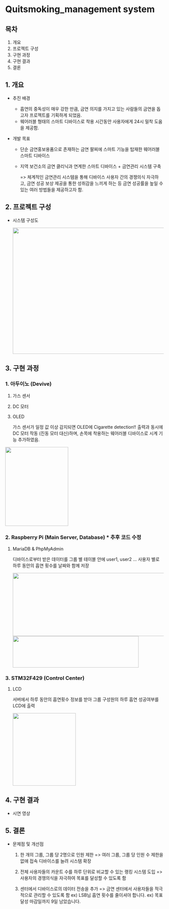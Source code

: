 # Quitsmoking_management system


   ## 목차
   
   1. 개요
   2. 프로젝트 구성
   3. 구현 과정
   4. 구현 결과
   5. 결론

## 1. 개요

* 추진 배경
   - 흡연의 중독성이 매우 강한 만큼, 금연 의지를 가지고 있는 사람들의 금연을 돕고자 프로젝트를 기획하게 되었음.
   - 웨어러블 형태의 스마트 디바이스로 착용 시간동안 사용자에게 24시 밀착 도움을 제공함.

* 개발 목표
  - 단순 금연홍보용품으로 존재하는 금연 팔찌에 스마트 기능을 탑재한 웨어러블 스마트 디바이스
  - 지역 보건소의 금연 클리닉과 연계한 스마트 디바이스 + 금연관리 시스템 구축

    => 체계적인 금연관리 시스템을 통해 디바이스 사용자 간의 경쟁의식 자극하고,   금연 성공 보상 제공을 통한 성취감을 느끼게 하는 등 금연 성공률을 높일 수 있는 여러 방법들을 제공하고자 함.

## 2. 프로젝트 구성

* 시스템 구성도

  <img src="https://github.com/subin111/Quitsmoking_management-system/assets/143717650/f56d9c26-b3dc-4a90-98c1-231922db03de" width="550" height="400"/>


## 3. 구현 과정

### 1. 아두이노 (Devive)

   1. 가스 센서
   2. DC 모터
   3. OLED

      가스 센서가 일정 값 이상 감지되면 OLED에 Cigarette detection!! 출력과 동시에 DC 모터 작동 (진동 모터 대신)하며, 손목에 착용하는 웨어러블 디바이스로 시계 기능 추가하였음.
   
   <img src ="https://github.com/subin111/Quitsmoking_management-system/assets/143717650/96c8fd46-b3c1-4ea0-854e-87afb4713cb3" width = "200" height = "250"/>


### 2. Raspberry Pi (Main Server, Database) * 추후 코드 수정

 1. MariaDB & PhpMyAdmin

    디바이스로부터 받은 데이터를 그룹 별 테이블 안에 user1, user2 ... 사용자 별로 하루 동안의 흡연 횟수를 날짜와 함께 저장

    <img src = "https://github.com/subin111/Quitsmoking_management-system/assets/143717650/058b5e95-4d3b-4397-9ce7-efa6790671fa" width = "500" height = "200"/>

    
    <img src ="https://github.com/subin111/Quitsmoking_management-system/assets/143717650/d0798a6a-1b7c-4641-9b65-9ceb93d1495a" width = "400" height = "100"/>


### 3. STM32F429 (Control Center)

   1. LCD

      서버에서 하루 동안의 흡연횟수 정보를 받아 그룹 구성원의 하루 흡연 성공여부를 LCD에 출력 


      <img src = "https://github.com/subin111/Quitsmoking_management-system/assets/143717650/c19bcb52-c280-42fc-9006-54aca1f57441" width = "200" height = "230"/>

      

## 4. 구현 결과

* 시연 영상

  
## 5. 결론

   * 문제점 및 개선점

     1. 한 개의 그룹, 그룹 당 2명으로 인원 제한 => 여러 그룹, 그룹 당 인원 수 제한을 없애 접속 디바이스를 늘려 시스템 확장
        
     2. 전체 사용자들의 카운트 수를 하루 단위로 비교할 수 있는 랭킹 시스템 도입 => 사용자의 경쟁의식을 자극하여 목표를 달성할 수 있도록 함
        
     3. 센터에서 디바이스로의 데이터 전송을 추가 => 금연 센터에서 사용자들을 적극적으로 관리할 수 있도록 함
        ex) LSB님 흡연 횟수를 줄이셔야 합니다.
        ex) 목표 달성 마감일까지 9일 남았습니다.
